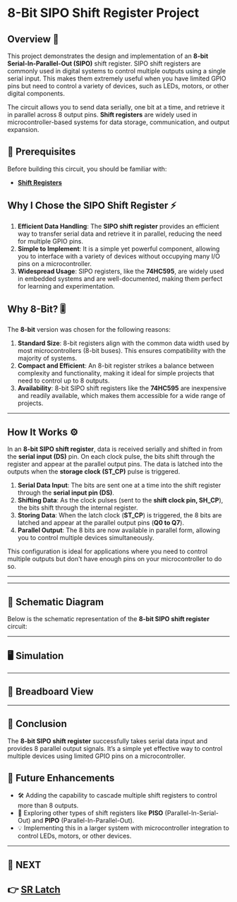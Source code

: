 # 8-Bit SIPO Shift Register Project

## Overview 🚀
This project demonstrates the design and implementation of an **8-bit Serial-In-Parallel-Out (SIPO)** shift register. SIPO shift registers are commonly used in digital systems to control multiple outputs using a single serial input. This makes them extremely useful when you have limited GPIO pins but need to control a variety of devices, such as LEDs, motors, or other digital components.

The circuit allows you to send data serially, one bit at a time, and retrieve it in parallel across 8 output pins. **Shift registers** are widely used in microcontroller-based systems for data storage, communication, and output expansion.

## 📌 Prerequisites

Before building this circuit, you should be familiar with:

- **[Shift Registers](../../Digital_Circuit/Sequential_Circuit/Register)**


## Why I Chose the SIPO Shift Register ⚡
1. **Efficient Data Handling**: The **SIPO shift register** provides an efficient way to transfer serial data and retrieve it in parallel, reducing the need for multiple GPIO pins.
2. **Simple to Implement**: It is a simple yet powerful component, allowing you to interface with a variety of devices without occupying many I/O pins on a microcontroller.
3. **Widespread Usage**: SIPO registers, like the **74HC595**, are widely used in embedded systems and are well-documented, making them perfect for learning and experimentation.

## Why 8-Bit? 🎚️
The **8-bit** version was chosen for the following reasons:
1. **Standard Size**: 8-bit registers align with the common data width used by most microcontrollers (8-bit buses). This ensures compatibility with the majority of systems.
2. **Compact and Efficient**: An 8-bit register strikes a balance between complexity and functionality, making it ideal for simple projects that need to control up to 8 outputs.
3. **Availability**: 8-bit SIPO shift registers like the **74HC595** are inexpensive and readily available, which makes them accessible for a wide range of projects.

---

## How It Works ⚙️
In an **8-bit SIPO shift register**, data is received serially and shifted in from the **serial input (DS)** pin. On each clock pulse, the bits shift through the register and appear at the parallel output pins. The data is latched into the outputs when the **storage clock (ST_CP)** pulse is triggered.

1. **Serial Data Input**: The bits are sent one at a time into the shift register through the **serial input pin (DS)**.
2. **Shifting Data**: As the clock pulses (sent to the **shift clock pin, SH_CP**), the bits shift through the internal register.
3. **Storing Data**: When the latch clock (**ST_CP**) is triggered, the 8 bits are latched and appear at the parallel output pins (**Q0 to Q7**).
4. **Parallel Output**: The 8 bits are now available in parallel form, allowing you to control multiple devices simultaneously.

This configuration is ideal for applications where you need to control multiple outputs but don't have enough pins on your microcontroller to do so.

---

---

## 📜 Schematic Diagram

Below is the schematic representation of the **8-bit SIPO shift register** circuit:


---

## 🖥️ Simulation


---

## 🔌 Breadboard View



---



## 🎯 Conclusion
The **8-bit SIPO shift register** successfully takes serial data input and provides 8 parallel output signals. It’s a simple yet effective way to control multiple devices using limited GPIO pins on a microcontroller.

## 🚀 Future Enhancements
- 🛠 Adding the capability to cascade multiple shift registers to control more than 8 outputs.
- 🔌 Exploring other types of shift registers like **PISO** (Parallel-In-Serial-Out) and **PIPO** (Parallel-In-Parallel-Out).
- 💡 Implementing this in a larger system with microcontroller integration to control LEDs, motors, or other devices.

---

## 🔹 NEXT  
**👉 [SR Latch](../../CMOS_Circuit/SR_Latch)**
---
